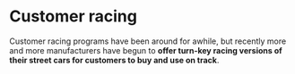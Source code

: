 # Customer racing

Customer racing programs have been around for awhile, but recently more and more manufacturers have begun to **offer turn-key racing versions of their street cars for customers to buy and use on track**.